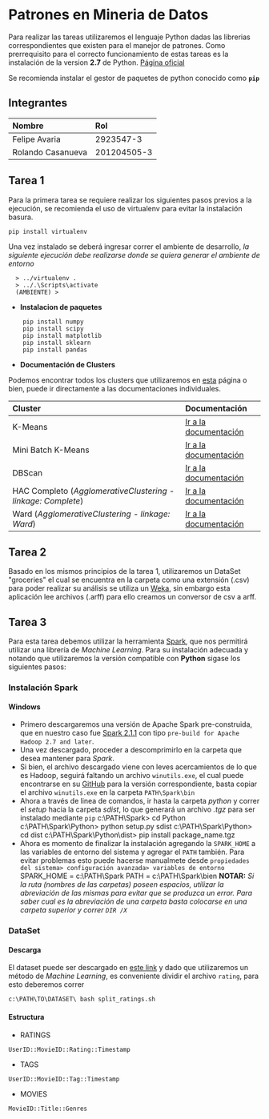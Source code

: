 # Patrones en Mineria de Datos

Para realizar las tareas utilizaremos el lenguaje Python dadas las librerias correspondientes que existen para el manejor de patrones. Como prerrequisito para el correcto funcionamiento de estas tareas es la instalación de la version **2.7** de Python. [Página oficial](https://www.python.org/downloads/)

Se recomienda instalar el gestor de paquetes de python conocido como **`pip`**

Integrantes
-----------

| Nombre   | Rol   |
| :------- | :---- |
| Felipe Avaria | 2923547-3 |
| Rolando Casanueva  | 201204505-3 |


## Tarea 1

Para la primera tarea se requiere realizar los siguientes pasos previos a la ejecución, se recomienda el uso de virtualenv para evitar la instalación basura.

    pip install virtualenv

Una vez instalado se deberá ingresar correr el ambiente de desarrollo, *la siguiente ejecución debe realizarse donde se quiera generar el ambiente de entorno*
```
  > ../virtualenv .
  > ../.\Scripts\activate
  (AMBIENTE) >
```

* **Instalacion de paquetes**

```
    pip install numpy
    pip install scipy
    pip install matplotlib
    pip install sklearn
    pip install pandas
```

* **Documentación de Clusters**

Podemos encontrar todos los clusters que utilizaremos en [esta](http://scikit-learn.org/stable/modules/classes.html#module-sklearn.cluster) página o bien, puede ir directamente a las documentaciones individuales.

|Cluster | Documentación |
|:---|:---|
|K-Means| [Ir a la documentación](http://scikit-learn.org/stable/modules/generated/sklearn.cluster.KMeans.html#sklearn.cluster.KMeans)|
|Mini Batch K-Means| [Ir a la documentación](http://scikit-learn.org/stable/modules/generated/sklearn.cluster.MiniBatchKMeans.html)|
|DBScan |[Ir a la documentación](http://scikit-learn.org/stable/modules/generated/sklearn.cluster.DBSCAN.html#sklearn.cluster.DBSCAN)|
|HAC Completo (*AgglomerativeClustering - linkage: Complete*) |[Ir a la documentación](http://scikit-learn.org/stable/modules/generated/sklearn.cluster.AgglomerativeClustering.html#sklearn.cluster.AgglomerativeClustering)|
|Ward (*AgglomerativeClustering - linkage: Ward*) |[Ir a la documentación](http://scikit-learn.org/stable/modules/generated/sklearn.cluster.AgglomerativeClustering.html#sklearn.cluster.AgglomerativeClustering)|

## Tarea 2

Basado en los mismos principios de la tarea 1, utilizaremos un DataSet "groceries" el cual se encuentra en la carpeta como una extensión (.csv) para poder realizar su análisis se utiliza un [Weka](http://www.cs.waikato.ac.nz/ml/weka/), sin embargo esta aplicación lee archivos (.arff) para ello creamos un conversor de csv a arff.

## Tarea 3

Para esta tarea debemos utilizar la herramienta [Spark](https://spark.apache.org/), que nos permitirá utilizar una librería de *Machine Learning*. Para su instalación adecuada y notando que utilizaremos la versión compatible con **Python** sigase los siguientes pasos:

### Instalación Spark

#### Windows

- Primero descargaremos una versión de Apache Spark pre-construida, que en nuestro caso fue [Spark 2.1.1](https://spark.apache.org/) con tipo `pre-build for Apache Hadoop 2.7 and later`.
- Una vez descargado, proceder a descomprimirlo en la carpeta que desea mantener para *Spark*.
- Si bien, el archivo descargado viene con leves acercamientos de lo que es Hadoop, seguirá faltando un archivo `winutils.exe`, el cual puede encontrarse en su [GitHub](https://github.com/steveloughran/winutils) para la versión correspondiente, basta copiar el archivo `winutils.exe` en la carpeta `PATH\Spark\bin`
- Ahora a través de linea de comandos, ir hasta la carpeta *python* y correr el *setup* hacia la carpeta *sdist*, lo que generará un archivo *.tgz* para ser instalado mediante `pip`
        c:\PATH\Spark> cd Python
        c:\PATH\Spark\Python> python setup.py sdist
        c:\PATH\Spark\Python> cd dist
        c:\PATH\Spark\Python\dist> pip install package_name.tgz
- Ahora es momento de finalizar la instalación agregando la `SPARK_HOME` a las variables de entorno del sistema y agregar el `PATH` también. Para evitar problemas esto puede hacerse manualmete desde `propiedades del sistema> configuración avanzada> variables de entorno`
        SPARK_HOME = c:\PATH\Spark
        PATH = c:\PATH\Spark\bien
**NOTAR:** *Si la ruta (nombres de las carpetas) poseen espacios, utilizar la abreviación de las mismas para evitar que se produzca un error. Para saber cual es la abreviación de una carpeta basta colocarse en una carpeta superior y correr `DIR /X`*

### DataSet

#### Descarga

El dataset puede ser descargado en [este link](https://grouplens.org/datasets/movielens/10m/) y dado que utilizaremos un método de *Machine Learning*, es conveniente dividir el archivo `rating`, para esto deberemos correr
```
c:\PATH\TO\DATASET\ bash split_ratings.sh
```

#### Estructura

- RATINGS

`UserID::MovieID::Rating::Timestamp`

- TAGS

`UserID::MovieID::Tag::Timestamp`

- MOVIES

`MovieID::Title::Genres`
